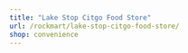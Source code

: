 ```yaml
---
title: "Lake Stop Citgo Food Store"
url: /rockmart/lake-stop-citgo-food-store/
shop: convenience
---
```

